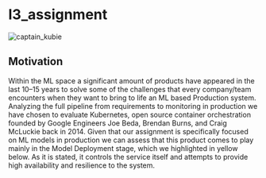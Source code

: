 # I3_assignment
![captain_kubie](https://user-images.githubusercontent.com/74168532/158912612-cef8476e-7faf-4e8d-ad6f-932c8184e81a.jpeg)

## Motivation
Within the ML space a significant amount of products have appeared in the last 10–15 years to solve some of the challenges that every company/team encounters when they want to bring to life an ML based Production system. Analyzing the full pipeline from requirements to monitoring in production we have chosen to evaluate Kubernetes, open source container orchestration founded by Google Engineers Joe Beda, Brendan Burns, and Craig McLuckie back in 2014. Given that our assignment is specifically focused on ML models in production we can assess that this product comes to play mainly in the Model Deployment stage, which we highlighted in yellow below. As it is stated, it controls the service itself and attempts to provide high availability and resilience to the system.
